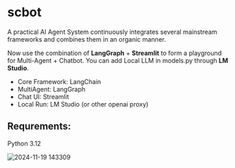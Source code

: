 # scbot
A practical AI Agent System continuously integrates several mainstream frameworks and combines them in an organic manner.

Now use the combination of **LangGraph** + **Streamlit** to form a playground for Multi-Agent + Chatbot. You can add Local LLM in models.py through **LM Studio**.

- Core Framework: LangChain
- MultiAgent: LangGraph
- Chat UI: Streamlit
- Local Run: LM Studio (or other openai proxy)

## Requrements:
Python 3.12

![2024-11-19 143309](https://github.com/user-attachments/assets/a779bed7-39aa-4c77-98b5-49192d92ab0a)

